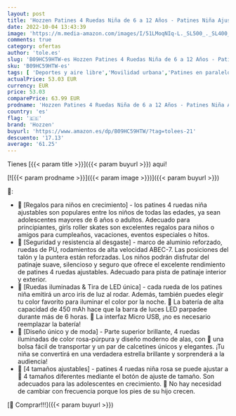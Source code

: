 ```yaml
---
layout: post
title: 'Hozzen Patines 4 Ruedas Niña de 6 a 12 Años - Patines Niña Ajustables de 4 Tamaños con Rueda de Luces y Bolsa Mochila Patines  Roller Skates for Kids con Tira de Luz  Regalos de Unicornio Niños'
date: 2022-10-04 13:43:39
image: 'https://m.media-amazon.com/images/I/51LMoqNIq-L._SL500_._SL400_.jpg'
comments: true
category: ofertas
author: 'tole.es'
slug: 'B09HC59HTW-es Hozzen Patines 4 Ruedas Niña de 6 a 12 Años - Patines Niña...'
sku: 'B09HC59HTW-es'
tags: [ 'Deportes y aire libre','Movilidad urbana','Patines en paralelo','Patines sobre ruedas','Ropa y equipo para deportes','hozzen','mochila','🇪🇸', ]
actualPrice: 53.03 EUR
currency: EUR
price: 53.03
comparePrice: 63.99 EUR
prodname: 'Hozzen Patines 4 Ruedas Niña de 6 a 12 Años - Patines Niña Ajustables de 4 Tamaños con Rueda de Luces y Bolsa Mochila Patines  Roller Skates for Kids con Tira de Luz  Regalos de Unicornio Niños'
country: 'es'
flag: '🇪🇸'
brand: 'Hozzen'
buyurl: 'https://www.amazon.es/dp/B09HC59HTW/?tag=tolees-21'
descuento: '17.13'
average: '61.25'
---
```


Tienes [{{< param title >}}]({{< param buyurl >}}) aqui!

[![{{< param prodname >}}]({{< param image >}})]({{< param buyurl >}})

🔎:

- 🦄 [Regalos para niños en crecimiento] - los patines 4 ruedas niña ajustables son populares entre los niños de todas las edades, ya sean adolescentes mayores de 6 años o adultos. Adecuado para principiantes, girls roller skates son excelentes regalos para niños o amigos para cumpleaños, vacaciones, eventos especiales o hitos.
- 🦄 [Seguridad y resistencia al desgaste] - marco de aluminio reforzado, ruedas de PU, rodamientos de alta velocidad ABEC-7. Las posiciones del talón y la puntera están reforzadas. Los niños podrán disfrutar del patinaje suave, silencioso y seguro que ofrece el excelente rendimiento de patines 4 ruedas ajustables. Adecuado para pista de patinaje interior y exterior.
- 🦄 [Ruedas iluminadas & Tira de LED única] - cada rueda de los patines niña emitirá un arco iris de luz al rodar. Además, también puedes elegir tu color favorito para iluminar el color por la noche. 💜 La batería de alta capacidad de 450 mAh hace que la barra de luces LED parpadee durante más de 6 horas. 💜 La interfaz Micro USB, ¡no es necesario reemplazar la batería!
- 🦄 [Diseño único y de moda] - Parte superior brillante, 4 ruedas iluminadas de color rosa-púrpura y diseño moderno de alas, con 💜 una bolsa fácil de transportar y un par de calcetines únicos y elegantes. ¡Tu niña se convertirá en una verdadera estrella brillante y sorprenderá a la audiencia!
- 🦄 [4 tamaños ajustables] - patines 4 ruedas niña rosa se puede ajustar a 💜 4 tamaños diferentes mediante el botón de ajuste de tamaño. Son adecuados para las adolescentes en crecimiento. 💜 No hay necesidad de cambiar con frecuencia porque los pies de su hijo crecen.

[🛒 Comprar!!!]({{< param buyurl >}})
